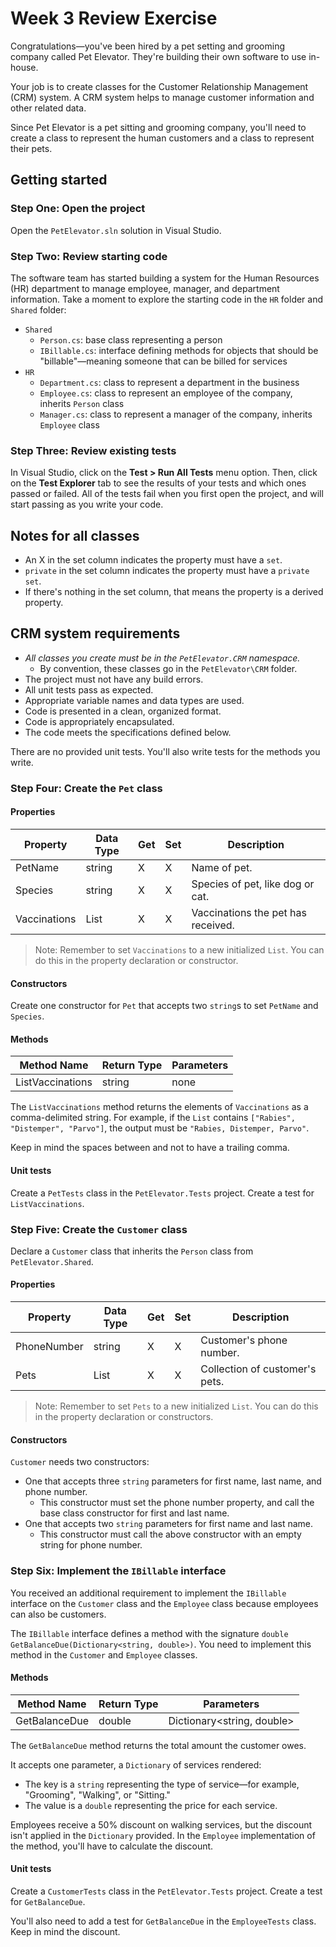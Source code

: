 # Week 3 Review Exercise

Congratulations—you've been hired by a pet setting and grooming company called Pet Elevator. They're building their own software to use in-house.

Your job is to create classes for the Customer Relationship Management (CRM) system. A CRM system helps to manage customer information and other related data.

Since Pet Elevator is a pet sitting and grooming company, you'll need to create a class to represent the human customers and a class to represent their pets.

## Getting started

### Step One: Open the project

Open the `PetElevator.sln` solution in Visual Studio.

### Step Two: Review starting code

The software team has started building a system for the Human Resources (HR) department to manage employee, manager, and department information. Take a moment to explore the starting code in the `HR` folder and `Shared` folder:

* `Shared`
    * `Person.cs`: base class representing a person
    * `IBillable.cs`: interface defining methods for objects that should be "billable"—meaning someone that can be billed for services
* `HR`
    * `Department.cs`: class to represent a department in the business
    * `Employee.cs`: class to represent an employee of the company, inherits `Person` class
    * `Manager.cs`: class to represent a manager of the company, inherits `Employee` class

### Step Three: Review existing tests

In Visual Studio, click on the **Test > Run All Tests** menu option. Then, click on the **Test Explorer** tab to see the results of your tests and which ones passed or failed. All of the tests fail when you first open the project, and will start passing as you write your code.

## Notes for all classes

* An X in the set column indicates the property must have a `set`.
* `private` in the set column indicates the property must have a `private set`.
* If there's nothing in the set column, that means the property is a derived property.

## CRM system requirements

* *All classes you create must be in the `PetElevator.CRM` namespace.*
  * By convention, these classes go in the `PetElevator\CRM` folder.
* The project must not have any build errors.
* All unit tests pass as expected.
* Appropriate variable names and data types are used.
* Code is presented in a clean, organized format.
* Code is appropriately encapsulated.
* The code meets the specifications defined below.

There are no provided unit tests. You'll also write tests for the methods you write.

### Step Four: Create the `Pet` class

#### Properties

| Property     | Data Type    | Get | Set | Description                        |
| ------------ | ------------ | --- | --- | ---------------------------------- |
| PetName      | string       | X   | X   | Name of pet.                       |
| Species      | string       | X   | X   | Species of pet, like dog or cat.   |
| Vaccinations | List<string> | X   | X   | Vaccinations the pet has received. |

> Note: Remember to set `Vaccinations` to a new initialized `List`. You can do this in the property declaration or constructor.

#### Constructors

Create one constructor for `Pet` that accepts two `string`s to set `PetName` and `Species`.

#### Methods

| Method Name      | Return Type | Parameters |
| ---------------- | ----------- | ---------- |
| ListVaccinations | string      | none       |

The `ListVaccinations` method returns the elements of `Vaccinations` as a comma-delimited string. For example, if the `List` contains `["Rabies", "Distemper", "Parvo"]`, the output must be `"Rabies, Distemper, Parvo"`.

Keep in mind the spaces between and not to have a trailing comma.

#### Unit tests

Create a `PetTests` class in the `PetElevator.Tests` project. Create a test for `ListVaccinations`.

### Step Five: Create the `Customer` class

Declare a `Customer` class that inherits the `Person` class from `PetElevator.Shared`.

#### Properties

| Property    | Data Type | Get | Set | Description                      |
| ----------- | --------- | --- | --- | -------------------------------- |
| PhoneNumber | string    | X   | X   | Customer's phone number.         |
| Pets        | List<Pet> | X   | X   | Collection of customer's pets.   |

> Note: Remember to set `Pets` to a new initialized `List`. You can do this in the property declaration or constructors.

#### Constructors

`Customer` needs two constructors:

* One that accepts three `string` parameters for first name, last name, and phone number.
  * This constructor must set the phone number property, and call the base class constructor for first and last name.
* One that accepts two `string` parameters for first name and last name.
  * This constructor must call the above constructor with an empty string for phone number.

### Step Six: Implement the `IBillable` interface

You received an additional requirement to implement the `IBillable` interface on the `Customer` class and the `Employee` class because employees can also be customers.

The `IBillable` interface defines a method with the signature `double GetBalanceDue(Dictionary<string, double>)`. You need to implement this method in the `Customer` and `Employee` classes.

#### Methods

| Method Name   | Return Type | Parameters                 |
| ------------- | ----------- | -------------------------- |
| GetBalanceDue | double      | Dictionary<string, double> |

The `GetBalanceDue` method returns the total amount the customer owes.

It accepts one parameter, a `Dictionary` of services rendered:
* The key is a `string` representing the type of service—for example, "Grooming", "Walking", or "Sitting."
* The value is a `double` representing the price for each service.

Employees receive a 50% discount on walking services, but the discount isn't applied in the `Dictionary` provided. In the `Employee` implementation of the method, you'll have to calculate the discount.

#### Unit tests

Create a `CustomerTests` class in the `PetElevator.Tests` project. Create a test for `GetBalanceDue`.

You'll also need to add a test for `GetBalanceDue` in the `EmployeeTests` class. Keep in mind the discount.
